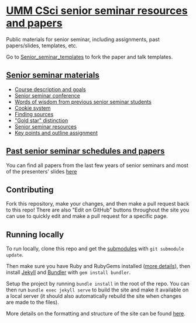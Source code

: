 # [UMM CSci senior seminar resources and papers](https://umm-csci.github.io/senior-seminar/)

Public materials for senior seminar, including assignments, past papers/slides, templates, etc. 

Go to [Senior_seminar_templates](https://github.com/UMM-CSci/Senior_seminar_templates) to fork the paper and talk templates.

## [Senior seminar materials](https://umm-csci.github.io/senior-seminar/resources/)

   * [Course description and goals](https://umm-csci.github.io/senior-seminar/resources/Description.html)
   * [Senior seminar conference](https://umm-csci.github.io/senior-seminar/resources/Senior%20seminar%20conferences.html)
   * [Words of wisdom from previous senior seminar students](https://umm-csci.github.io/senior-seminar/resources/Words%20of%20wisdom%20from%20past%20seniors.html) 
   * [Cookie system](https://umm-csci.github.io/senior-seminar/resources/cookieResources.html)
   * [Finding sources](https://umm-csci.github.io/senior-seminar/resources/FindingSources.html)
   * ["Gold star" distinction](https://umm-csci.github.io/senior-seminar/resources/Goldstardistinction.html)
   * [Senior seminar resources](https://umm-csci.github.io/senior-seminar/resources/seniorsemresources.html)
   * [Key points and outline assignment](https://umm-csci.github.io/senior-seminar/resources/Keypointsandpaperoutlines.html)

## [Past senior seminar schedules and papers](https://umm-csci.github.io/senior-seminar/seminars/)

You can find all papers from the last few years of senior seminars and most of the presenters' slides [here](https://umm-csci.github.io/senior-seminar/seminars/)

## Contributing
Fork this repository, make your changes, and then make a pull request back to this repo! There are also "Edit on GitHub" buttons throughout the site you can use to quickly edit and make a pull request for a specific page.

## Running locally

To run locally, clone this repo and get the [submodules](https://git-scm.com/book/en/v2/Git-Tools-Submodules) with `git submodule update`.

Then make sure you have Ruby and RubyGems installed ([more details](https://jekyllrb.com/docs/installation/)), then install [Jekyll](https://jekyllrb.com/) and [Bundler](https://bundler.io/) with `gem install bundler`.

Setup the project by running `bundle install` in the root of the repo. You can then run `bundle exec jekyll serve` to build the site and make it available on a local server (it should also automatically rebuild the site when changes are made to the files).

More details on the formatting and structure of the site can be found [here](https://umm-csci.github.io/senior-seminar/resources/about.html).
